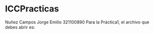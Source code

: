 # ICCPracticas
Nuñez Campos Jorge Emilio 321100890
Para la Práctica1, el archivo que debes abrir es:
